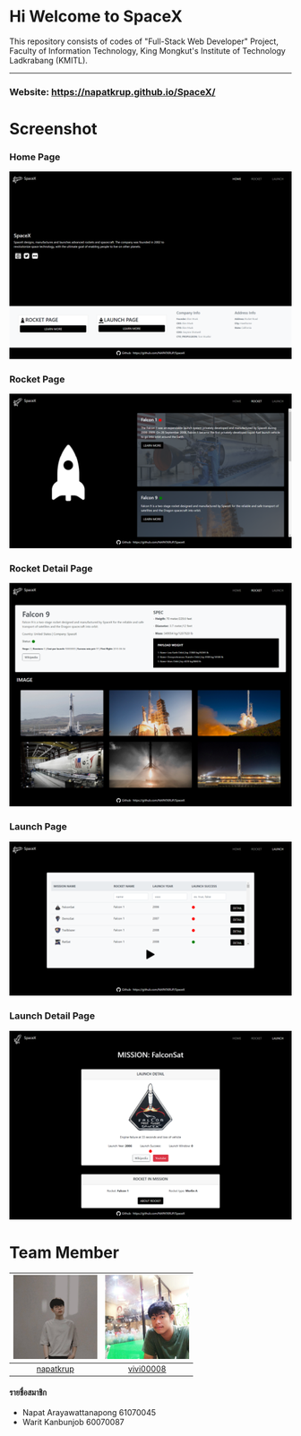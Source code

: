 # Hi Welcome to SpaceX
This repository consists of codes of "Full-Stack Web Developer" Project, Faculty of Information Technology, King Mongkut's Institute of Technology Ladkrabang (KMITL).
______
### Website: https://napatkrup.github.io/SpaceX/

# Screenshot
### Home Page
<img src="https://github.com/NAPATKRUP/SpaceX/blob/main/README/home.png" />

### Rocket Page
<img src="https://github.com/NAPATKRUP/SpaceX/blob/main/README/rocket.png" />

### Rocket Detail Page
<img src="https://github.com/NAPATKRUP/SpaceX/blob/main/README/rocketDetail.png" />

### Launch Page
<img src="https://github.com/NAPATKRUP/SpaceX/blob/main/README/launch.png" />

### Launch Detail Page
<img src="https://github.com/NAPATKRUP/SpaceX/blob/main/README/launchDetail.png" />

# Team Member
|<img src="https://github.com/NAPATKRUP/SpaceX/blob/main/README/pic_napat.jpg" width="150px" height="150px">|<img src="https://github.com/NAPATKRUP/SpaceX/blob/main/README/pic_vivi.jpg" width="150px" height="150px">
|:-----:|:-----:|
|[napatkrup](https://github.com/NAPATKRUP)|[vivi00008](https://github.com/vivi00008)|

#### รายชื่อสมาชิก
- Napat Arayawattanapong 61070045
- Warit Kanbunjob 60070087
